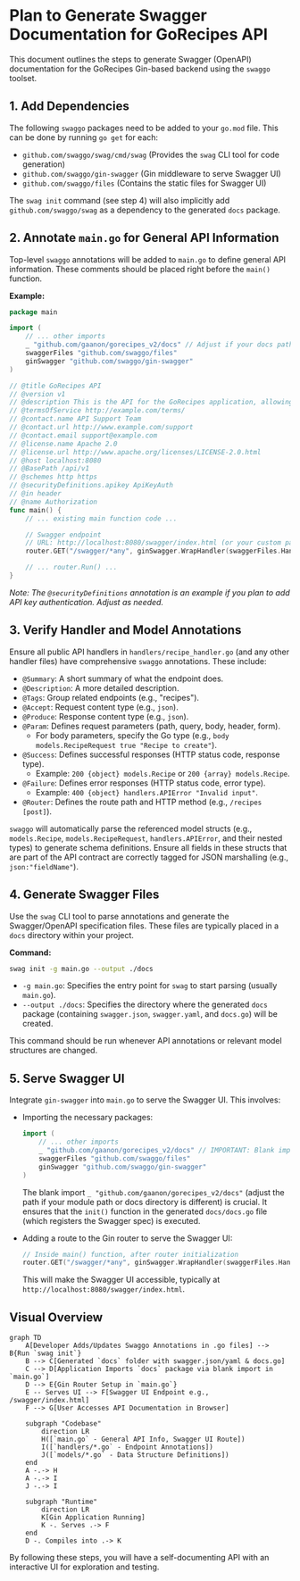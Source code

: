 # Plan to Generate Swagger Documentation for GoRecipes API

This document outlines the steps to generate Swagger (OpenAPI) documentation for the GoRecipes Gin-based backend using the `swaggo` toolset.

## 1. Add Dependencies

The following `swaggo` packages need to be added to your `go.mod` file. This can be done by running `go get` for each:

*   `github.com/swaggo/swag/cmd/swag` (Provides the `swag` CLI tool for code generation)
*   `github.com/swaggo/gin-swagger` (Gin middleware to serve Swagger UI)
*   `github.com/swaggo/files` (Contains the static files for Swagger UI)

The `swag init` command (see step 4) will also implicitly add `github.com/swaggo/swag` as a dependency to the generated `docs` package.

## 2. Annotate `main.go` for General API Information

Top-level `swaggo` annotations will be added to `main.go` to define general API information. These comments should be placed right before the `main()` function.

**Example:**
```go
package main

import (
	// ... other imports
	_ "github.com/gaanon/gorecipes_v2/docs" // Adjust if your docs path is different
	swaggerFiles "github.com/swaggo/files"
	ginSwagger "github.com/swaggo/gin-swagger"
)

// @title GoRecipes API
// @version v1
// @description This is the API for the GoRecipes application, allowing users to manage and discover cooking recipes.
// @termsOfService http://example.com/terms/
// @contact.name API Support Team
// @contact.url http://www.example.com/support
// @contact.email support@example.com
// @license.name Apache 2.0
// @license.url http://www.apache.org/licenses/LICENSE-2.0.html
// @host localhost:8080
// @BasePath /api/v1
// @schemes http https
// @securityDefinitions.apikey ApiKeyAuth
// @in header
// @name Authorization
func main() {
    // ... existing main function code ...

    // Swagger endpoint
    // URL: http://localhost:8080/swagger/index.html (or your custom path if configured)
    router.GET("/swagger/*any", ginSwagger.WrapHandler(swaggerFiles.Handler))

    // ... router.Run() ...
}
```
*Note: The `@securityDefinitions` annotation is an example if you plan to add API key authentication. Adjust as needed.*

## 3. Verify Handler and Model Annotations

Ensure all public API handlers in `handlers/recipe_handler.go` (and any other handler files) have comprehensive `swaggo` annotations. These include:

*   `@Summary`: A short summary of what the endpoint does.
*   `@Description`: A more detailed description.
*   `@Tags`: Group related endpoints (e.g., "recipes").
*   `@Accept`: Request content type (e.g., `json`).
*   `@Produce`: Response content type (e.g., `json`).
*   `@Param`: Defines request parameters (path, query, body, header, form).
    *   For body parameters, specify the Go type (e.g., `body models.RecipeRequest true "Recipe to create"`).
*   `@Success`: Defines successful responses (HTTP status code, response type).
    *   Example: `200 {object} models.Recipe` or `200 {array} models.Recipe`.
*   `@Failure`: Defines error responses (HTTP status code, error type).
    *   Example: `400 {object} handlers.APIError "Invalid input"`.
*   `@Router`: Defines the route path and HTTP method (e.g., `/recipes [post]`).

`swaggo` will automatically parse the referenced model structs (e.g., `models.Recipe`, `models.RecipeRequest`, `handlers.APIError`, and their nested types) to generate schema definitions. Ensure all fields in these structs that are part of the API contract are correctly tagged for JSON marshalling (e.g., ``json:"fieldName"``).

## 4. Generate Swagger Files

Use the `swag` CLI tool to parse annotations and generate the Swagger/OpenAPI specification files. These files are typically placed in a `docs` directory within your project.

**Command:**
```bash
swag init -g main.go --output ./docs
```
*   `-g main.go`: Specifies the entry point for `swag` to start parsing (usually `main.go`).
*   `--output ./docs`: Specifies the directory where the generated `docs` package (containing `swagger.json`, `swagger.yaml`, and `docs.go`) will be created.

This command should be run whenever API annotations or relevant model structures are changed.

## 5. Serve Swagger UI

Integrate `gin-swagger` into `main.go` to serve the Swagger UI. This involves:

*   Importing the necessary packages:
    ```go
    import (
        // ... other imports
        _ "github.com/gaanon/gorecipes_v2/docs" // IMPORTANT: Blank import for the generated docs
        swaggerFiles "github.com/swaggo/files"
        ginSwagger "github.com/swaggo/gin-swagger"
    )
    ```
    The blank import `_ "github.com/gaanon/gorecipes_v2/docs"` (adjust the path if your module path or docs directory is different) is crucial. It ensures that the `init()` function in the generated `docs/docs.go` file (which registers the Swagger spec) is executed.

*   Adding a route to the Gin router to serve the Swagger UI:
    ```go
    // Inside main() function, after router initialization
    router.GET("/swagger/*any", ginSwagger.WrapHandler(swaggerFiles.Handler))
    ```
    This will make the Swagger UI accessible, typically at `http://localhost:8080/swagger/index.html`.

## Visual Overview

```mermaid
graph TD
    A[Developer Adds/Updates Swaggo Annotations in .go files] --> B{Run `swag init`}
    B --> C[Generated `docs` folder with swagger.json/yaml & docs.go]
    C --> D[Application Imports `docs` package via blank import in `main.go`]
    D --> E{Gin Router Setup in `main.go`}
    E -- Serves UI --> F[Swagger UI Endpoint e.g., /swagger/index.html]
    F --> G[User Accesses API Documentation in Browser]

    subgraph "Codebase"
        direction LR
        H([`main.go` - General API Info, Swagger UI Route])
        I([`handlers/*.go` - Endpoint Annotations])
        J([`models/*.go` - Data Structure Definitions])
    end
    A -.-> H
    A -.-> I
    J -.-> I

    subgraph "Runtime"
        direction LR
        K[Gin Application Running]
        K -. Serves .-> F
    end
    D -. Compiles into .-> K
```

By following these steps, you will have a self-documenting API with an interactive UI for exploration and testing.